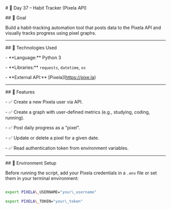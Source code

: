\# 📅 Day 37 – Habit Tracker (Pixela API)



\## 🚀 Goal

Build a habit-tracking automation tool that posts data to the Pixela API and visually tracks progress using pixel graphs.



---



\## 🧰 Technologies Used

\- \*\*Language:\*\* Python 3

\- \*\*Libraries:\*\* `requests`, `datetime`, `os`

\- \*\*External API:\*\* \[Pixela](https://pixe.la)



---



\## 🔧 Features



\- ✅ Create a new Pixela user via API.

\- ✅ Create a graph with user-defined metrics (e.g., studying, coding, running).

\- ✅ Post daily progress as a "pixel".

\- ✅ Update or delete a pixel for a given date.

\- ✅ Read authentication token from environment variables.



---



\## 🔐 Environment Setup



Before running the script, add your Pixela credentials in a `.env` file or set them in your terminal environment:



```bash

export PIXELA\_USERNAME="your\_username"

export PIXELA\_TOKEN="your\_token"



